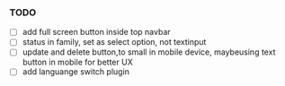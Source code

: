 ### TODO
- [ ] add full screen button inside top navbar
- [ ] status in family, set as select option, not  textinput
- [ ] update and delete button,to small in mobile device, maybeusing text button in mobile for better UX
- [ ] add languange switch plugin
